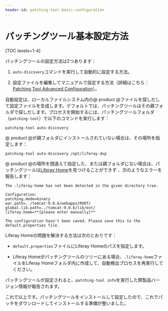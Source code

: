 ```yaml
---
header-id: patching-tool-basic-configuration
---
```


# パッチングツール基本設定方法

[TOC levels=1-4]

パッチングツールの設定方法は2つあります：


1. `auto-discovery`コマンドを実行して自動的に設定する方法。



2. 設定ファイルを編集してマニュアルで設定する方法（詳細はこちら：[Patching Tool Advanced Configuration](/discover/deployment/-/knowledge_base/7-1/patching-tool-advanced-configuration)）。



自動設定は、ローカルファイルシステム内の@ product @ファイルを探しだして設定ファイルを生成します。デフォルトでは、パッチングツールはその親フォルダで探しだします。プロセスを開始するには、パッチングツールフォルダ（`patching-tool`）で以下のコマンドを実行します：

    patching-tool auto-discovery

@ product @が親フォルダにインストールされていない場合は、その場所を指定します：

    patching-tool auto-discovery /opt/liferay-dxp

@ product @の場所を間違えて指定した、または親フォルダにない場合は、パッチングツールは[Liferay Home](/discover/deployment/-/knowledge_base/7-1/installing-liferay#liferay-home)を見つけることができず 、次のようなエラーを報告します：

    The .liferay-home has not been detected in the given directory tree.
    
    Configuration:
    patching.mode=binary
    war.path=../tomcat-9.0.6/webapps/ROOT/
    global.lib.path=../tomcat-9.0.6/lib/ext/
    liferay.home=**[please enter manually]**
    
    The configuration hasn't been saved. Please save this to the default.properties file.

Liferay Homeの問題を解決する方法は次のとおりです：


- `default.properties`ファイルにLiferay Homeのパスを指定します。

- Liferay Homeがパッチングツールのツリーにある場合、`.liferay-home`ファイルをLiferay Homeフォルダ内に作成して、自動検出プロセスを再実行してください。


パッチングツールが設定されると、`patching-tool info`を実行した際製品バージョン情報が報告されます。



これで以上です。パッチングツールをインストールして設定したので、これでパッチをダウンロードしてインストールする準備が整いました。
